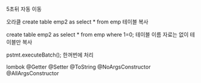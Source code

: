 

<meta http-equiv="refresh" content="5;url=http://naver.com">
 5초뒤 자동 이동


오라클
create table emp2 as select * from emp
테이블 복사


create table emp2            as      select * from emp where 1=0;
           테이블 이름                             자료는 없이 테이블만 복사


pstmt.executeBatch(); 
한꺼번에 처리



lombok
@Getter
@Setter
@ToString
@NoArgsConstructor
@AllArgsConstructor